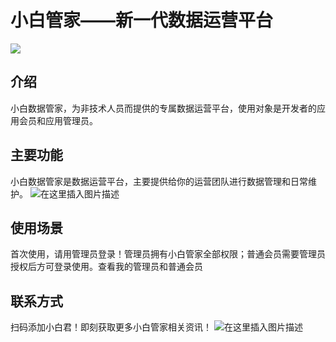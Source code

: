 

# 小白管家——新一代数据运营平台
 ![](http://cdn7.okayapi.com/89E670FD80BA98E7F7D7E81688123F32_20190524103755_3164306cba36cde4c2baf2d9a9dd09d3.png)


## 介绍
小白数据管家，为非技术人员而提供的专属数据运营平台，使用对象是开发者的应用会员和应用管理员。

## 主要功能
小白数据管家是数据运营平台，主要提供给你的运营团队进行数据管理和日常维护。
![在这里插入图片描述](http://cdn7.okayapi.com/0D19F4F8568B4232213F87FC45C03253_20190524143441_249cd9137e29719f672fc431a668395d.png)
## 使用场景
首次使用，请用管理员登录！管理员拥有小白管家全部权限；普通会员需要管理员授权后方可登录使用。查看我的管理员和普通会员
## 联系方式
扫码添加小白君！即刻获取更多小白管家相关资讯！
![在这里插入图片描述](http://cdn7.okayapi.com/0D19F4F8568B4232213F87FC45C03253_20190522225055_67f68dbbb8a9f9e6cf52b04f48fbe3a1.jpeg)